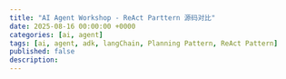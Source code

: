 ```yaml
---
title: "AI Agent Workshop - ReAct Parttern 源码对比"
date: 2025-08-16 00:00:00 +0000
categories: [ai, agent]
tags: [ai, agent, adk, langChain, Planning Pattern, ReAct Pattern]
published: false
description: 
---
```


